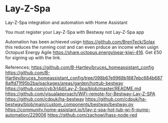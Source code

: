 # Lay-Z-Spa
Lay-Z-Spa integration and automation with Home Assistant

You must register your Lay-Z-Spa with Bestway not Lay-Z-Spa app

Automation has been achieved usign https://github.com/BrenTeck/Solax this reduces the running cost and can even prduce an income when usign Octopust Energy Agile https://share.octopus.energy/pear-kiwi-416. Get £50 for signing up with the link.

References;
https://github.com/B-Hartley/bruces_homeassistant_config
https://github.com/B-Hartley/bruces_homeassistant_config/tree/098b67e9968b1887ebc684b6878affd71f95b2ba/packages/areas/garden/hottub-bestway
https://github.com/cyb3rl4d/Lay-Z-Spa/blob/master/README.md
https://github.com/visualapproach/WiFi-remote-for-Bestway-Lay-Z-SPA
https://github.com/cdpuk/ha-bestway
https://github.com/cdpuk/ha-bestway/blob/main/custom_components/bestway/bestway.py
https://community.home-assistant.io/t/lay-z-spa-hot-tub-wi-fi-pump-automation/229006
https://github.com/zachowj/hass-node-red
